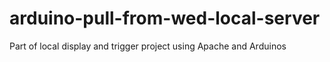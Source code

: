 # arduino-pull-from-wed-local-server
Part of local display and trigger project using Apache and Arduinos
